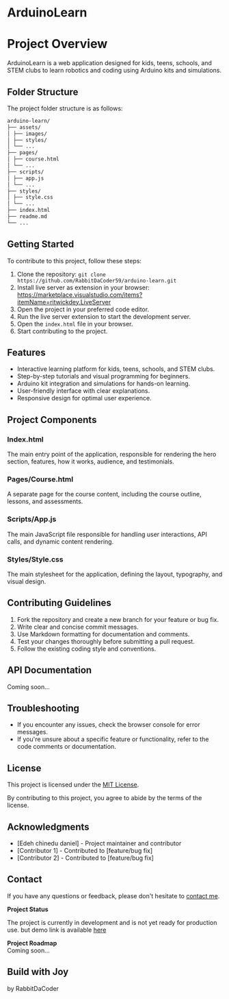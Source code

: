 # ArduinoLearn

# **Project Overview**

ArduinoLearn is a web application designed for kids, teens, schools, and STEM clubs to learn robotics and coding using Arduino kits and simulations.

## **Folder Structure**

The project folder structure is as follows:

```markdown
arduino-learn/
├── assets/
│ ├── images/
│ ├── styles/
│ └── ...
├── pages/
│ ├── course.html
│ └── ...
├── scripts/
│ ├── app.js
│ └── ...
├── styles/
│ ├── style.css
│ └── ...
├── index.html
├── readme.md
└── ...
```

## **Getting Started**

To contribute to this project, follow these steps:

1. Clone the repository: `git clone https://github.com/RabbitDaCoder59/arduino-learn.git`
2. Install live server as extension in your browser: https://marketplace.visualstudio.com/items?itemName=ritwickdey.LiveServer
3. Open the project in your preferred code editor.
4. Run the live server extension to start the development server.
5. Open the `index.html` file in your browser.
6. Start contributing to the project.

## **Features**

- Interactive learning platform for kids, teens, schools, and STEM clubs.
- Step-by-step tutorials and visual programming for beginners.
- Arduino kit integration and simulations for hands-on learning.
- User-friendly interface with clear explanations.
- Responsive design for optimal user experience.

## **Project Components**

### Index.html

The main entry point of the application, responsible for rendering the hero section, features, how it works, audience, and testimonials.

### Pages/Course.html

A separate page for the course content, including the course outline, lessons, and assessments.

### Scripts/App.js

The main JavaScript file responsible for handling user interactions, API calls, and dynamic content rendering.

### Styles/Style.css

The main stylesheet for the application, defining the layout, typography, and visual design.

## **Contributing Guidelines**

1. Fork the repository and create a new branch for your feature or bug fix.
2. Write clear and concise commit messages.
3. Use Markdown formatting for documentation and comments.
4. Test your changes thoroughly before submitting a pull request.
5. Follow the existing coding style and conventions.

## **API Documentation**

Coming soon...

## **Troubleshooting**

- If you encounter any issues, check the browser console for error messages.
- If you're unsure about a specific feature or functionality, refer to the code comments or documentation.

## **License**

This project is licensed under the [MIT License](https://opensource.org/licenses/MIT).

By contributing to this project, you agree to abide by the terms of the license.

## **Acknowledgments**

- [Edeh chinedu daniel] - Project maintainer and contributor
- [Contributor 1] - Contributed to [feature/bug fix]
- [Contributor 2] - Contributed to [feature/bug fix]

## **Contact**

If you have any questions or feedback, please don't hesitate to [contact me](https://github.com/RabbitDaCoder59/arduino-learn/issues).

**Project Status**

The project is currently in development and is not yet ready for production use.
but demo link is available [here](https://legendary-zabaione-33d3fd.netlify.app/)

**Project Roadmap**  
Coming soon...

## **Build with Joy**

by RabbitDaCoder
